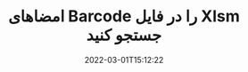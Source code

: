 ---
############################# Static ############################
layout: "auto-gen-signature"
date: 2022-03-01T15:12:22
draft: false
operation: Search
signaturetype: Barcode
fileformat: Xlsm
productName: .NET
lang: fa
productCode: net
otherformats: pdf doc docx docm dot dotm dotx odt ott rtf xls xlsx xlsm xlsb csv ods ots xltx xltm ppt pptx pps ppsx odp otp potx potm pptm ppsm png jpg bmp gif tiff svg webp wmf
breadcrumb: Search Barcode signatures at Xlsm with C#

############################# Head ############################
head_title: "جستجوی امضاهای Barcode در فایل Xlsm در C#"
head_description: "از .NET برای جستجوی امضاهای Barcode در فایل های Xlsm با استفاده از چند خط کد استفاده کنید."

############################# Header ############################
title: "امضاهای Barcode را در فایل Xlsm جستجو کنید"
description: "API بومی .NET امکان جستجوی امضاهای Barcode را در فایل‌های Xlsm از قبل امضا شده می‌دهد. با استفاده از چند خط کد، جستجوی پیشرفته امضای الکترونیکی را در اسناد Xlsm خود انجام دهید."
bg_image: "https://cms.admin.containerize.com/templates/aspose/App_Themes/V3/images/bg/header1.png"
bg_overlay: false
button:
    enable: true

############################# SubMenu ############################
submenu:
    enable: true

    left:
        img_alt: "GroupDocs.Signature for .NET"
        image: "https://cms.admin.containerize.com/templates/groupdocs/images/product-logos/90x90-noborder/groupdocsature-net.png"
        product: "GroupDocs.Signature"
        platform: ".NET"



############################# About ############################
about:
    enable: true
    title: "درباره GroupDocs.Signature for .NET API"
    content: |
        [GroupDocs.Signature for .NET](https://products.groupdocs.com/signature/net/) API .NET را برای پردازش اسناد با استفاده از انواع مختلف امضا مانند متون، تصاویر، گواهی‌های دیجیتال، بارکد، کدهای QR، تمبر یا ابرداده ارائه می‌کند. کاربران می‌توانند امضاهای الکترونیکی را در فایل‌های PDF، اسناد MS Word، کتاب‌های کار MS Excel، ارائه‌های MS PowerPoint، فایل‌های Adobe Photoshop و فرمت‌های تصویر مختلف با پشتیبانی اضافی برای سفارشی‌سازی ویژگی‌های امضا در صورت لزوم اضافه، حذف، به‌روزرسانی، تأیید یا جستجو کنند.
    

############################# Steps ############################
steps:
    enable: true
    title_left: "نحوه جستجوی امضاهای Barcode در Xlsm"
    content_left: |
        [GroupDocs.Signature for .NET](https://products.groupdocs.com/signature/net/) با اجرای چند مرحله آسان، جستجوی امضاهای Barcode در فایل‌های Xlsm را برای توسعه‌دهندگان .NET آسان‌تر می‌کند.
        
        * یک نمونه جدید از کلاس Signature ایجاد کنید و مسیر سند منبع را به عنوان پارامتر سازنده ارسال کنید.
        * شی SearchOptions را مطابق با نیاز خود نمونه سازی کنید و گزینه های جستجو را مشخص کنید.
        * متد Search نمونه کلاس Signature را فراخوانی کنید و SearchOptions را به آن ارسال کنید.
        * نتایج جستجو را بر اساس خواسته های خود پردازش کنید.

    title_right: "سیستم مورد نیاز"
    content_right: |
        GroupDocs.Signature for .NET در تمام سیستم عامل ها و سیستم عامل های اصلی پشتیبانی می شود. لطفا قبل از اجرای کد زیر، از نصب پیش نیازهای زیر بر روی سیستم خود اطمینان حاصل کنید.

        * سیستم عامل: مایکروسافت ویندوز، لینوکس، MacOS
        * محیط های توسعه: Microsoft Visual Studio, Xamarin, MonoDevelop
        * Frameworks: .NET Framework, .NET Standard, .NET Core, Mono
        * آخرین نسخه GroupDocs.Signature for .NET را از [Nuget](https://www.nuget.org/packages/groupdocs.signature) دانلود کنید
         
    code: |
        ```csharp    
        
        // Set up input Xlsm file
        string filePath = "input.xlsm";

        // Instantiate Signature for input file
        using (var signature = new GroupDocs.Signature.Signature(filePath))
        {
                //Create search options
                BarcodeSearchOptions options = new BarcodeSearchOptions()
                {
                    // specify special pages to search on 
                    AllPages = false,
                    // single page number
                    PageNumber = 1,
                    // set up text match type
                    MatchType = TextMatchType.Contains,
                    // specify text pattern to search
                    Text = "Text signature",
                    // return  Barcode images for processing
                    ReturnContent = true,
                    // set up type of returned  Barcode images
                    ReturnContentType = FileType.PNG
                };

                // search for Barcode signatures in Xlsm document
                List<BarcodeSignature> signatures = signature.Search<BarcodeSignature>(options);

                // process signatures which were found                
                foreach (BarcodeSignature item in signatures)
                {
                    //...
                }
        }

        ```

############################# Demos ############################
demos:
    enable: true
    title: "Barcode امضای الکترونیکی نسخه نمایشی زنده را جستجو کنید"
    content: |
       اکنون با مراجعه به وب‌سایت [GroupDocs.Signature App] (https://products.groupdocs.app/signature/family)، سند را برای امضاهای الکترونیکی مختلف در فایل‌های Xlsm جستجو کنید.

        
############################# More Formats ############################
more_formats:
    enable: true
    title: "جستجوی امضاهای دیگر Barcode با استفاده از C#"
    content: |
        "جستجوی امضای الکترونیکی در اسناد مختلف. همانطور که در زیر نشان داده شده است، امضاها را از یکی از فرمت های فایل محبوب پیدا کنید."
    format: 
           
       
back_to_top:
    enable: true
---